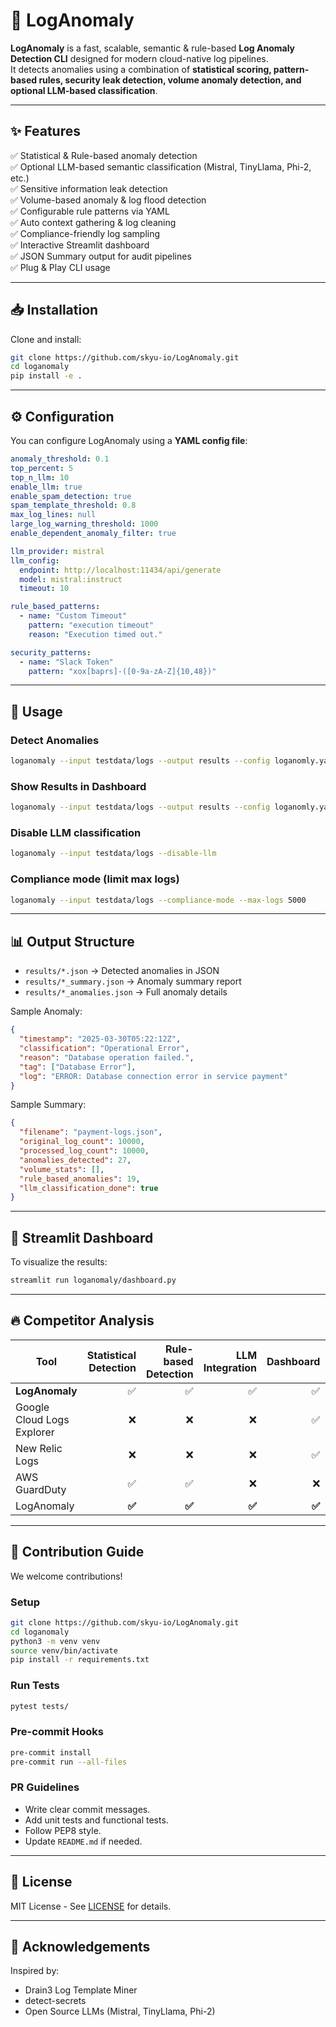 
# 🚀 LogAnomaly

**LogAnomaly** is a fast, scalable, semantic & rule-based **Log Anomaly Detection CLI** designed for modern cloud-native log pipelines.  
It detects anomalies using a combination of **statistical scoring, pattern-based rules, security leak detection, volume anomaly detection, and optional LLM-based classification**.

---

## ✨ Features

✅ Statistical & Rule-based anomaly detection  
✅ Optional LLM-based semantic classification (Mistral, TinyLlama, Phi-2, etc.)  
✅ Sensitive information leak detection  
✅ Volume-based anomaly & log flood detection  
✅ Configurable rule patterns via YAML  
✅ Auto context gathering & log cleaning  
✅ Compliance-friendly log sampling  
✅ Interactive Streamlit dashboard  
✅ JSON Summary output for audit pipelines  
✅ Plug & Play CLI usage

---

## 📥 Installation

Clone and install:

```bash
git clone https://github.com/skyu-io/LogAnomaly.git
cd loganomaly
pip install -e .
```

---

## ⚙️ Configuration

You can configure LogAnomaly using a **YAML config file**:

```yaml
anomaly_threshold: 0.1
top_percent: 5
top_n_llm: 10
enable_llm: true
enable_spam_detection: true
spam_template_threshold: 0.8
max_log_lines: null
large_log_warning_threshold: 1000
enable_dependent_anomaly_filter: true

llm_provider: mistral
llm_config:
  endpoint: http://localhost:11434/api/generate
  model: mistral:instruct
  timeout: 10

rule_based_patterns:
  - name: "Custom Timeout"
    pattern: "execution timeout"
    reason: "Execution timed out."

security_patterns:
  - name: "Slack Token"
    pattern: "xox[baprs]-([0-9a-zA-Z]{10,48})"
```

---

## 🚀 Usage

### Detect Anomalies

```bash
loganomaly --input testdata/logs --output results --config loganomly.yaml
```

### Show Results in Dashboard

```bash
loganomaly --input testdata/logs --output results --config loganomly.yaml --show-results
```

### Disable LLM classification

```bash
loganomaly --input testdata/logs --disable-llm
```

### Compliance mode (limit max logs)

```bash
loganomaly --input testdata/logs --compliance-mode --max-logs 5000
```

---

## 📊 Output Structure

- `results/*.json` → Detected anomalies in JSON
- `results/*_summary.json` → Anomaly summary report  
- `results/*_anomalies.json` → Full anomaly details

Sample Anomaly:

```json
{
  "timestamp": "2025-03-30T05:22:12Z",
  "classification": "Operational Error",
  "reason": "Database operation failed.",
  "tag": ["Database Error"],
  "log": "ERROR: Database connection error in service payment"
}
```

Sample Summary:

```json
{
  "filename": "payment-logs.json",
  "original_log_count": 10000,
  "processed_log_count": 10000,
  "anomalies_detected": 27,
  "volume_stats": [],
  "rule_based_anomalies": 19,
  "llm_classification_done": true
}
```

---

## 🧩 Streamlit Dashboard

To visualize the results:

```bash
streamlit run loganomaly/dashboard.py
```

---

## 🔥 Competitor Analysis

| Tool                        | Statistical Detection | Rule-based Detection | LLM Integration | Dashboard | Secret Scanning | Configurable Rules |
|-----------------------------|----------------------:|--------------------:|---------------:|---------:|---------------:|------------------:|
| **LogAnomaly**              | ✅                    | ✅                  | ✅             | ✅       | ✅             | ✅               |
| Google Cloud Logs Explorer | ❌                    | ❌                  | ❌             | ✅       | ❌             | ❌               |
| New Relic Logs              | ❌                    | ❌                  | ❌             | ✅       | ❌             | ❌               |
| AWS GuardDuty               | ✅                    | ✅                  | ❌             | ❌       | ✅             | ❌               |
| LogAnomaly                  | **✅**                | **✅**              | **✅**         | **✅**   | **✅**         | **✅**           |

---

## 🤝 Contribution Guide

We welcome contributions!

### Setup

```bash
git clone https://github.com/skyu-io/LogAnomaly.git
cd loganomaly
python3 -m venv venv
source venv/bin/activate
pip install -r requirements.txt
```

### Run Tests

```bash
pytest tests/
```

### Pre-commit Hooks

```bash
pre-commit install
pre-commit run --all-files
```

### PR Guidelines

- Write clear commit messages.
- Add unit tests and functional tests.
- Follow PEP8 style.
- Update `README.md` if needed.

---

## 📄 License

MIT License - See [LICENSE](LICENSE) for details.

---

## 🙌 Acknowledgements

Inspired by:
- Drain3 Log Template Miner
- detect-secrets
- Open Source LLMs (Mistral, TinyLlama, Phi-2)
